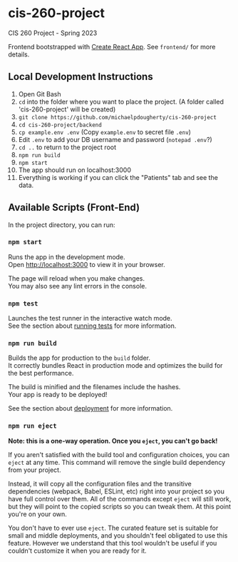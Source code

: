 # cis-260-project
CIS 260 Project - Spring 2023

Frontend bootstrapped with [Create React App](https://github.com/facebook/create-react-app).
See `frontend/` for more details.

## Local Development Instructions

1. Open Git Bash
2. `cd` into the folder where you want to place the project. (A folder called 'cis-260-project' will be created)
3. `git clone https://github.com/michaelpdougherty/cis-260-project` 
4. `cd cis-260-project/backend`
5. `cp example.env .env` (Copy `example.env` to secret file `.env`)
6. Edit `.env` to add your DB username and password (`notepad .env`?)
7. `cd ..` to return to the project root
8. `npm run build`
9. `npm start`
10. The app should run on localhost:3000
11. Everything is working if you can click the "Patients" tab and see the data.

## Available Scripts (Front-End)

In the project directory, you can run:

### `npm start`

Runs the app in the development mode.\
Open [http://localhost:3000](http://localhost:3000) to view it in your browser.

The page will reload when you make changes.\
You may also see any lint errors in the console.

### `npm test`

Launches the test runner in the interactive watch mode.\
See the section about [running tests](https://facebook.github.io/create-react-app/docs/running-tests) for more information.

### `npm run build`

Builds the app for production to the `build` folder.\
It correctly bundles React in production mode and optimizes the build for the best performance.

The build is minified and the filenames include the hashes.\
Your app is ready to be deployed!

See the section about [deployment](https://facebook.github.io/create-react-app/docs/deployment) for more information.

### `npm run eject`

**Note: this is a one-way operation. Once you `eject`, you can't go back!**

If you aren't satisfied with the build tool and configuration choices, you can `eject` at any time. This command will remove the single build dependency from your project.

Instead, it will copy all the configuration files and the transitive dependencies (webpack, Babel, ESLint, etc) right into your project so you have full control over them. All of the commands except `eject` will still work, but they will point to the copied scripts so you can tweak them. At this point you're on your own.

You don't have to ever use `eject`. The curated feature set is suitable for small and middle deployments, and you shouldn't feel obligated to use this feature. However we understand that this tool wouldn't be useful if you couldn't customize it when you are ready for it.

